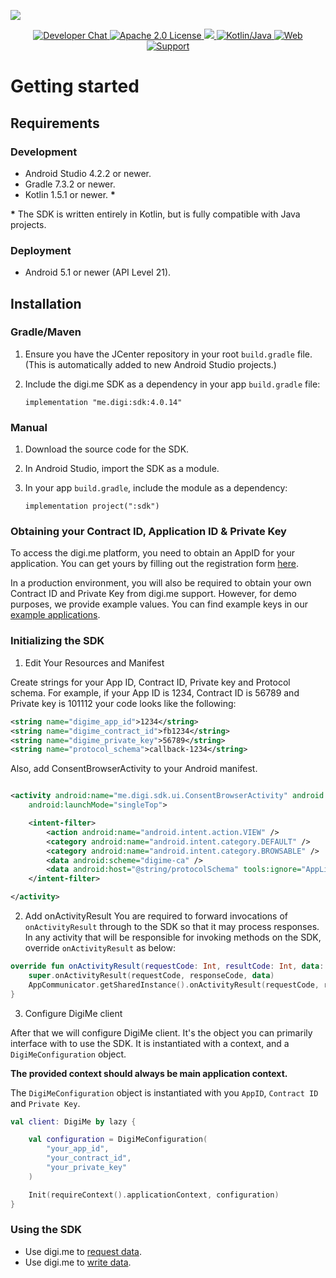 ![](https://securedownloads.digi.me/partners/digime/SDKReadmeBanner.png)

<p align="center">
    <a href="https://developers.digi.me/slack/join">
        <img src="https://img.shields.io/badge/chat-slack-blueviolet.svg" alt="Developer Chat">
    </a>
    <a href="../../LICENSE">
        <img src="https://img.shields.io/badge/license-apache 2.0-blue.svg" alt="Apache 2.0 License">
    </a>
    <a href="#">
    	<img src="https://img.shields.io/badge/build-passing-brightgreen.svg">
    </a>
    <a href="https://kotlinlang.org">
        <img src="https://img.shields.io/badge/language-kotlin/java-ff69b4.svg" alt="Kotlin/Java">
    </a>
    <a href="https://developers.digi.me">
        <img src="https://img.shields.io/badge/web-digi.me-red.svg" alt="Web">
    </a>
    <a href="https://digime.freshdesk.com/support/home">
        <img src="https://img.shields.io/badge/support-freshdesk-721744.svg" alt="Support">
    </a>
</p>

# Getting started

## Requirements

### Development

- Android Studio 4.2.2 or newer.
- Gradle 7.3.2 or newer.
- Kotlin 1.5.1 or newer. **\***

**\*** The SDK is written entirely in Kotlin, but is fully compatible with Java projects.

### Deployment

- Android 5.1 or newer (API Level 21).

## Installation

### Gradle/Maven

1. Ensure you have the JCenter repository in your root `build.gradle` file.<br>(This is
   automatically added to new Android Studio projects.)

2. Include the digi.me SDK as a dependency in your app `build.gradle` file:

	`implementation "me.digi:sdk:4.0.14"`

### Manual

1. Download the source code for the SDK.
2. In Android Studio, import the SDK as a module.
3. In your app `build.gradle`, include the module as a dependency:

   `implementation project(":sdk")`

### Obtaining your Contract ID, Application ID & Private Key

To access the digi.me platform, you need to obtain an AppID for your application. You can get yours
by filling out the registration form [here](https://go.digi.me/developers/register).

In a production environment, you will also be required to obtain your own Contract ID and Private
Key from digi.me support. However, for demo purposes, we provide example values. You can find
example keys in
our [example applications](https://github.com/digime/digime-sdk-android/tree/master/examples).

### Initializing the SDK

1. Edit Your Resources and Manifest

Create strings for your App ID, Contract ID, Private key and Protocol schema.
For example, if your App ID is 1234, Contract ID is 56789 and Private key is 101112 your code looks like the following:

```xml
<string name="digime_app_id">1234</string>
<string name="digime_contract_id">fb1234</string>
<string name="digime_private_key">56789</string>
<string name="protocol_schema">callback-1234</string>
```

Also, add ConsentBrowserActivity to your Android manifest.

```xml

<activity android:name="me.digi.sdk.ui.ConsentBrowserActivity" android:exported="true"
    android:launchMode="singleTop">

    <intent-filter>
        <action android:name="android.intent.action.VIEW" />
        <category android:name="android.intent.category.DEFAULT" />
        <category android:name="android.intent.category.BROWSABLE" />
        <data android:scheme="digime-ca" />
        <data android:host="@string/protocolSchema" tools:ignore="AppLinkUrlError" />
    </intent-filter>

</activity>

```
2. Add onActivityResult
You are required to forward invocations of `onActivityResult` through to the SDK so that it may
process responses. In any activity that will be responsible for invoking methods on the SDK,
override `onActivityResult` as below:

```kotlin
override fun onActivityResult(requestCode: Int, resultCode: Int, data: Intent?) {
    super.onActivityResult(requestCode, responseCode, data)
    AppCommunicator.getSharedInstance().onActivityResult(requestCode, responseCode, data)
}
```

3. Configure DigiMe client

After that we will configure DigiMe client. It's the object you can primarily interface with to use
the SDK. It is instantiated with a context, and a `DigiMeConfiguration` object.

**The provided context should always be main application context.**

The `DigiMeConfiguration` object is instantiated with you `AppID`, `Contract ID` and `Private Key`.

```kotlin
val client: DigiMe by lazy {

    val configuration = DigiMeConfiguration(
        "your_app_id",
        "your_contract_id",
        "your_private_key"
    )

    Init(requireContext().applicationContext, configuration)
}
```

### Using the SDK

* Use digi.me to [request data](read-data-overview.html).
* Use digi.me to [write data](write-data-overview.html).